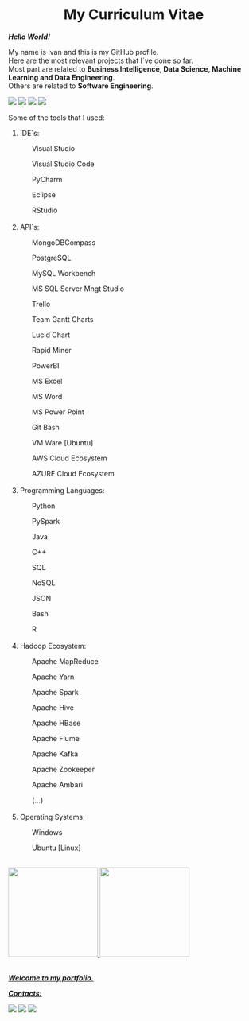 <!DOCTYPE html>
<html lang="en">
<head>
    <meta charset="UTF-8">
    <h1 align="center">My Curriculum Vitae</h1>
</head>
            
<body>

***Hello World!***

My name is Ivan and this is my GitHub profile.<br/>
Here are the most relevant projects that I´ve done so far.<br/>
Most part are related to **Business Intelligence, Data Science, Machine Learning and Data Engineering**.<br/>
Others are related to **Software Engineering**.<br/>

<img src="https://img.shields.io/badge/Bachelor-Production%20Engineering-blue" /> <img src="https://img.shields.io/badge/Master-Business%20Intelligence-yellow" /> <img src="https://img.shields.io/badge/Master-Data%20Engineering%20at%20IGTI-yellow" />
<img src="https://img.shields.io/badge/Master-Data%20Engineering%20at%20Purdue%20University-yellow" />

Some of the tools that I used:
<ol>
    <li>IDE´s:</li>
        <ul>Visual Studio</ul>
        <ul>Visual Studio Code</ul>
        <ul>PyCharm</ul>
        <ul>Eclipse</ul>
        <ul>RStudio</ul>
<br/>
    <li>API´s:</li>
        <ul>MongoDBCompass</ul>
        <ul>PostgreSQL</ul>
        <ul>MySQL Workbench</ul>
        <ul>MS SQL Server Mngt Studio</ul>
        <ul>Trello</ul>
        <ul>Team Gantt Charts</ul>
        <ul>Lucid Chart</ul>
        <ul>Rapid Miner</ul>
        <ul>PowerBI</ul>  
        <ul>MS Excel</ul>
        <ul>MS Word</ul>
        <ul>MS Power Point</ul>
        <ul>Git Bash</ul>
        <ul>VM Ware [Ubuntu]</ul>
        <ul>AWS Cloud Ecosystem</ul>
        <ul>AZURE Cloud Ecosystem</ul>
<br/>
    <li>Programming Languages:</li>
        <ul>Python</ul>
        <ul>PySpark</ul>
        <ul>Java</ul>
        <ul>C++</ul>
        <ul>SQL</ul>
        <ul>NoSQL</ul>
        <ul>JSON</ul>
        <ul>Bash</ul>
        <ul>R</ul>
<br/>
    <li>Hadoop Ecosystem:</li>
        <ul>Apache MapReduce</ul>
        <ul>Apache Yarn</ul>
        <ul>Apache Spark</ul>
        <ul>Apache Hive</ul>
        <ul>Apache HBase</ul>
        <ul>Apache Flume</ul>
        <ul>Apache Kafka</ul>
        <ul>Apache Zookeeper</ul>
        <ul>Apache Ambari</ul>
        <ul>(...)</ul>
<br/>
    <li>Operating Systems:</li>
        <ul>Windows</ul>
        <ul>Ubuntu [Linux]</ul>
</ol>

<br/>
<div>
    <a href="https://github.com/olivivan7">
    <img height="180em" src="https://github-readme-stats.vercel.app/api/top-langs/?username=olivivan7&layout=compact&langs_count=7&theme=dracula"/>
    <img height="180em" src="https://github-readme-stats.vercel.app/api?username=olivivan7&show_icons=true&theme=dracula&include_all_commits=true&count_private=true"/>
</div>
<br/>   
    
    
***Welcome to my portfolio.***
    
    
***Contacts:***
    
<div>
    <a href = "mailto:contato@olivivan@gmail.com"><img src="https://img.shields.io/badge/Gmail-D14836?style=for-the-badge&logo=gmail&logoColor=white" target="_blank"></a>
    <a href="https://www.linkedin.com/in/ivanmdeoliveira7/" target="_blank"><img src="https://img.shields.io/badge/-LinkedIn-%230077B5?style=for-the-badge&logo=linkedin&logoColor=white" target="_blank"></a>
    <a href="https://instagram.com/ivanmdeoliveira7/" target="_blank"><img src="https://img.shields.io/badge/-Instagram-%23E4405F?style=for-the-badge&logo=instagram&logoColor=white" target="_blank"></a>      
</div>
<br/>          
    
</body>
</html>
        
        

